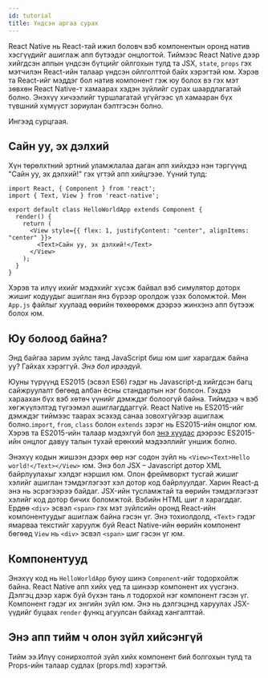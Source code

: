 ```yaml
---
id: tutorial
title: Үндсэн аргаа сурах
---
```


React Native нь React-тай ижил боловч вэб компонентын оронд натив хэсгүүдийг ашиглаж апп бүтээдэг онцлогтой. Тиймээс React Native дээр хийгдсэн аппын үндсэн бүтцийг ойлгохын тулд та JSX, `state`, `props` гэх мэтчилэн React-ийн талаар үндсэн ойлголттой байх хэрэгтэй юм. Хэрэв та React-ийг мэддэг бол натив компонент гэж юу болох вэ гэх мэт зөвхөн React Native-т хамаарах хэдэн зүйлийг сурах шаардлагатай болно. Энэхүү хичээлийг туршлагатай үгүйгээс үл хамааран бүх түвшний хүмүүст зориулан бэлтгэсэн болно.

Ингээд сурцгаая.

## Сайн уу, эх дэлхий

Хүн төрөлхтний эртний уламжлалаа даган апп хийхдээ нэн тэргүүнд "Сайн уу, эх дэлхий!" гэх үгтэй апп хийцгээе. Үүний тулд:

```ReactNativeWebPlayer
import React, { Component } from 'react';
import { Text, View } from 'react-native';

export default class HelloWorldApp extends Component {
  render() {
    return (
      <View style={{ flex: 1, justifyContent: "center", alignItems: "center" }}>
        <Text>Сайн уу, эх дэлхий!</Text>
      </View>
    );
  }
}
```

Хэрэв та илүү ихийг мэдэхийг хүсэж байвал вэб симулятор доторх жишиг кодуудыг ашиглан янз бүрээр оролдож үзэх боломжтой. Мөн `App.js` файлыг хуулаад өөрийн төхөөрөмж дээрээ жинхэнэ апп бүтээж болох юм.

## Юу болоод байна?

Энд байгаа зарим зүйлс танд JavaScript биш юм шиг харагдаж байна уу? Гайхах хэрэггүй. _Энэ бол ирээдүй_.

Юуны түрүүнд ES2015 (эсвэл ES6) гэдэг нь Javascript-д хийгдсэн багц сайжруулалт бөгөөд албан ёсны стандартын нэг болсон. Гэхдээ хараахан бүх вэб хөтөч үүнийг дэмждэг болоогүй байна. Тиймдээ ч вэб хөгжүүлэлтэд түгээмэл ашиглагддаггүй. React Native нь ES2015-ийг дэмждэг тиймээс таарах эсэхэд санаа зовохгүйгээр ашиглаж болно.`import`, `from`, `class` болон `extends` зэрэг нь ES2015-ийн онцлог юм. Хэрэв та ES2015-ийн талаар мэдэхгүй бол [энэ хуудас](https://babeljs.io/learn-es2015/) дээрээс ES2015-ийн онцлог давуу талын тухай ерөнхий мэдээллийг уншиж болно.

Энэхүү кодын жишээн дээрх өөр нэг содон зүйл нь `<View><Text>Hello world!</Text></View>` юм. Энэ бол JSX – Javascript дотор XML байрлуулахыг хэлдэг нэршил юм. Олон фреймворкт тусгай жишиг хэлийг ашиглан тэмдэглэгээт хэл дотор код байрлуулдаг. Харин React-д энэ нь эсрэгээрээ байдаг. JSX-ийн тусламжтай та өөрийн тэмдэглэгээт хэлийг код дотор бичих боломжтой. Вэбийн HTML шиг л харагддаг. Ердөө `<div>` эсвэл `<span>` гэх мэт зүйлсийн оронд React-ийн компонентуудыг ашиглаж байна гэсэн үг. Энэ тохиолдолд, `<Text>` гэдэг ямарваа текстийг харуулж буй React Native-ийн өөрийн компонент бөгөөд `View` нь `<div>` эсвэл `<span>` шиг гэсэн үг юм.

## Компонентууд

Энэхүү код нь `HelloWorldApp` буюу шинэ `Component`-ийг тодорхойлж байна. React Native апп хийх үед та шинээр компонент их үүсгэнэ. Дэлгэц дээр харж буй бүхэн тань л тодорхой нэг компонент гэсэн үг. Компонент гэдэг их энгийн зүйл юм. Энэ нь дэлгэцэнд харуулах JSX-үүдийг буцаах `render` функц агуулсан байхад хангалттай.

## Энэ апп тийм ч олон зүйл хийсэнгүй

Тийм ээ.Илүү сонирхолтой зүйл хийх компонент бий болгохын тулд та Props-ийн талаар судлах (props.md) хэрэгтэй.
